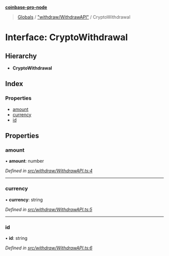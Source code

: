 **[coinbase-pro-node](../README.md)**

> [Globals](../globals.md) / ["withdraw/WithdrawAPI"](../modules/_withdraw_withdrawapi_.md) / CryptoWithdrawal

# Interface: CryptoWithdrawal

## Hierarchy

- **CryptoWithdrawal**

## Index

### Properties

- [amount](_withdraw_withdrawapi_.cryptowithdrawal.md#amount)
- [currency](_withdraw_withdrawapi_.cryptowithdrawal.md#currency)
- [id](_withdraw_withdrawapi_.cryptowithdrawal.md#id)

## Properties

### amount

• **amount**: number

_Defined in [src/withdraw/WithdrawAPI.ts:4](https://github.com/bennyn/coinbase-pro-node/blob/7eff64a/src/withdraw/WithdrawAPI.ts#L4)_

---

### currency

• **currency**: string

_Defined in [src/withdraw/WithdrawAPI.ts:5](https://github.com/bennyn/coinbase-pro-node/blob/7eff64a/src/withdraw/WithdrawAPI.ts#L5)_

---

### id

• **id**: string

_Defined in [src/withdraw/WithdrawAPI.ts:6](https://github.com/bennyn/coinbase-pro-node/blob/7eff64a/src/withdraw/WithdrawAPI.ts#L6)_
